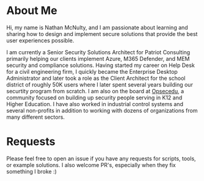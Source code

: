 # 
# About Me
Hi, my name is Nathan McNulty, and I am passionate about learning and sharing how to design and implement secure solutions that provide the best user experiences possible.

I am currently a Senior Security Solutions Architect for Patriot Consulting primarily helping our clients implement Azure, M365 Defender, and MEM security and compliance solutions. Having started my career on Help Desk for a civil engineering firm, I quickly became the Enterprise Desktop Administrator and later took a role as the Client Architect for the school district of roughly 50K users where I later spent several years building our securtity program from scratch. I am also on the board at [Opsecedu](https://www.opsecedu.com), a community focused on building up security people serving in K12 and Higher Education. I have also worked in industrial control systems and several non-profits in addition to working with dozens of organizations from many different sectors.

# 
# Requests
Please feel free to open an issue if you have any requests for scripts, tools, or example solutions. I also welcome PR's, especially when they fix something I broke :)
